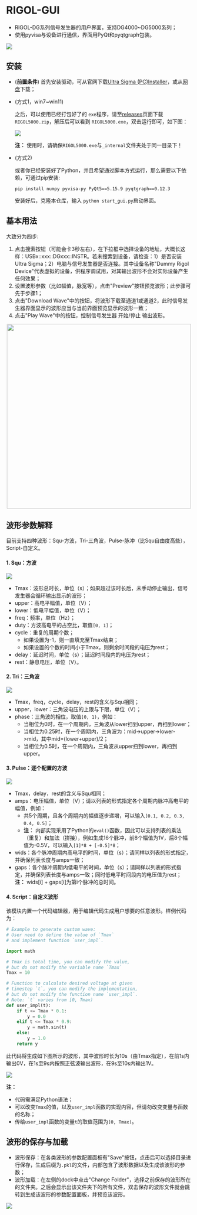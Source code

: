 # RIGOL-GUI
* RIGOL-DG系列信号发生器的用户界面，支持DG4000~DG5000系列；
* 使用pyvisa与设备进行通信，界面用PyQt和pyqtgraph包装。

![](README.assets/overview.png)



## 安装

* (**前置条件**) 首先安装驱动，可从官网下载[Ultra Sigma (PC)Installer](https://intsso.rigol.com/En/Index/listView/catid/28/tp/5/wd/Ultra%20Sigma%20(PC)Installer)，或从[网盘](https://pan.baidu.com/s/1ERE6q-mvIvuUgSQR2smAQw?pwd=4202)下载；

* (方式1，win7~win11)

  之后，可以使用已经打包好了的 `exe`程序，请至[releases](https://github.com/hhcaz/RIGOL-GUI/releases)页面下载`RIGOL5000.zip`，解压后可以看到 `RIGOL5000.exe`，双击运行即可，如下图：

  ![](README.assets/unzip.png)

  **注：** 使用时，请确保`RIGOL5000.exe`与`_internal`文件夹处于同一目录下！

* (方式2)

  或者你已经安装好了Python，并且希望通过脚本方式运行，那么需要以下依赖，可通过pip安装: 
  
  ```
  pip install numpy pyvisa-py PyQt5==5.15.9 pyqtgraph==0.12.3
  ```

  安装好后，克隆本仓库，输入 `python start_gui.py`启动界面。



## 基本用法

大致分为四步:

1. 点击搜索按钮（可能会卡3秒左右），在下拉框中选择设备的地址，大概长这样：USBx::xxx::DGxxx::INSTR。若未搜索到设备，请检查：1）是否安装Ultra Sigma；2）电脑与信号发生器是否连接。其中设备名称"Dummy Rigol Device"代表虚拟的设备，供程序调试用，对其输出波形不会对实际设备产生任何效果；
2. 设置波形参数（比如幅值，脉宽等），点击"Preview"按钮预览波形；此步骤可先于步骤1；
3. 点击"Download Wave"中的按钮，将波形下载至通道1或通道2，此时信号发生器界面显示的波形应当与当前界面预览显示的波形一致；
4. 点击"Play Wave"中的按钮，控制信号发生器 开始/停止 输出波形。

<p align="center">
<img src="README.assets/usage.png" width="500">
</p>



## 波形参数解释

目前支持四种波形：Squ-方波，Tri-三角波，Pulse-脉冲（比Squ自由度高些），Script-自定义。

#### 1. Squ：方波

![](README.assets/square.png)

* Tmax：波形总时长，单位（s）；如果超过该时长后，未手动停止输出，信号发生器会循环输出显示的波形；
* upper：高电平幅值，单位（V）；
* lower：低电平幅值，单位（V）；
* freq：频率，单位（Hz）；
* duty：方波高电平的占空比，取值`[0, 1]`；
* cycle：重复的周期个数；
  * 如果设置为-1，则一直填充至Tmax结束；
  * 如果设置的个数的时间小于Tmax，则剩余时间段的电压为rest；
* delay：延迟时间，单位（s）；延迟时间段内的电压为rest；
* rest：静息电压，单位（V）。



#### 2. Tri：三角波

![](README.assets/triangle.png)

* Tmax，freq，cycle，delay，rest的含义与Squ相同；
* upper，lower：三角波电压的上限与下限，单位（V）；
* phase：三角波的相位，取值`[0, 1)`，例如：
  * 当相位为0时，在一个周期内，三角波从lower扫到upper，再扫到lower；
  * 当相位为0.25时，在一个周期内，三角波为：mid->upper->lower->mid，其中mid=(lower+upper)/2；
  * 当相位为0.5时，在一个周期内，三角波从upper扫到lower，再扫到upper。



#### 3. Pulse：逐个配置的方波

![](README.assets/pulse.png)

* Tmax，delay，rest的含义与Squ相同；
* amps：电压幅值，单位（V）；请以列表的形式指定各个周期内脉冲高电平的幅值，例如：
  * 共5个周期，且各个周期内的幅值逐步递增，可以输入`[0.1, 0.2, 0.3, 0.4, 0.5]`；
  * **注：** 内部实现采用了Python的`eval()`函数，因此可以支持列表的乘法（重复）和加法（拼接），例如生成16个脉冲，前8个幅值为1V，后8个幅值为-0.5V，可以输入`[1]*8 + [-0.5]*8`；
* wids：各个脉冲周期内高电平的时间，单位（s）；请同样以列表的形式指定，并确保列表长度与amps一致；
* gaps：各个脉冲周期内低电平的时间，单位（s）；请同样以列表的形式指定，并确保列表长度与amps一致；同时低电平时间段内的电压值为rest；**注：** wids[i] + gaps[i]为第i个脉冲的总时间。



#### 4. Script：自定义波形

该模块内置一个代码编辑器，用于编辑代码生成用户想要的任意波形。样例代码为：

```python
# Example to generate custom wave:
# User need to define the value of `Tmax`
# and implement function `user_impl`.

import math

# Tmax is total time, you can modify the value,
# but do not modify the variable name `Tmax`
Tmax = 10

# Function to calculate desired voltage at given
# timestep `t`, you can modify the implementation,
# but do not modify the function name `user_impl`.
# Note: `t` varies from [0, Tmax)
def user_impl(t):
    if t <= Tmax * 0.1:
        y = 0.0
    elif t <= Tmax * 0.9:
        y = math.sin(t)
    else:
        y = 1.0
    return y
```

此代码将生成如下图所示的波形，其中波形时长为10s（由Tmax指定），在前1s内输出0V，在1s至9s内按照正弦波输出波形，在9s至10s内输出1V。

![](README.assets/script.png)

**注：**

* 代码需满足Python语法；
* 可以改变`Tmax`的值，以及`user_impl`函数的实现内容，但请勿改变变量与函数的名称；
* 传给`user_impl`函数的变量`t`的取值范围为`[0, Tmax)`。



## 波形的保存与加载

* 波形保存：在各类波形的参数配置面板有"Save"按钮，点击后可以选择目录进行保存，生成后缀为`.pkl`的文件，内部包含了波形数据以及生成该波形的参数；
* 波形加载：在左侧的dock中点击"Change Folder"，选择之前保存的波形所在的文件夹。之后会显示出该文件夹下的所有文件，双击保存的波形文件就会跳转到生成该波形的参数配置面板，并预览该波形。

![](README.assets/save&load.png)


